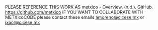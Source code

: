 PLEASE REFERENCE THIS WORK AS metxico - Overview. (n.d.). GitHub. https://github.com/metxico
IF YOU WANT TO COLLABORATE WITH METXicoCODE please contact these emails amoreno@cicese.mx or jxool@cicese.mx
